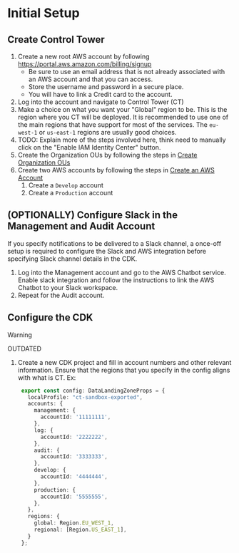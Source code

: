 # Initial Setup

## Create Control Tower

1. Create a new root AWS account by following <https://portal.aws.amazon.com/billing/signup>
   - Be sure to use an email address that is not already associated with an AWS account and that you can access.
   - Store the username and password in a secure place.
   - You will have to link a Credit card to the account.
1. Log into the account and navigate to Control Tower (CT)
1. Make a choice on what you want your "Global" region to be. This is the region where you CT will be deployed. It is
    recommended to use one of the main regions that have support for most of the services. The `eu-west-1` or `us-east-1` regions are usually good choices.
1. TODO: Explain more of the steps involved here, think need to manually click on the "Enable IAM Identity Center" button.
1. Create the Organization OUs by following the steps in [Create Organization OUs](../Create%20Organization%20OUs/README.md)
1. Create two AWS accounts by following the steps in [Create an AWS Account](../Create%20an%20AWS%20Account/README.md)
   1. Create a `Develop` account
   1. Create a `Production` account

## (OPTIONALLY) Configure Slack in the Management and Audit Account

If you specify notifications to be delivered to a Slack channel, a once-off setup is required to configure the Slack and
AWS integration before specifying Slack channel details in the CDK.

1. Log into the Management account and go to the AWS Chatbot service. Enable slack integration and follow the
   instructions to link the AWS Chatbot to your Slack workspace.
1. Repeat for the Audit account.

## Configure the CDK

> [!WARNING]
> OUTDATED

1. Create a new CDK project and fill in account numbers and other relevant information. Ensure that the regions that you specify in the config aligns with what is CT. Ex:

   ```ts
    export const config: DataLandingZoneProps = {
      localProfile: "ct-sandbox-exported",
      accounts: {
        management: {
          accountId: '11111111',
        },
        log: {
          accountId: '2222222',
        },
        audit: {
          accountId: '3333333',
        },
        develop: {
          accountId: '4444444',
        },
        production: {
          accountId: '5555555',
        },
      },
      regions: {
        global: Region.EU_WEST_1,
        regional: [Region.US_EAST_1],
      }
    };
   ```
